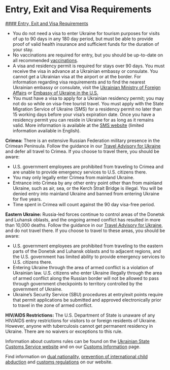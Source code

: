 # Entry, Exit and Visa Requirements

[#### Entry, Exit and Visa Requirements](javascript:void(0); "Entry, Exit and Visa Requirements")

* You do not need a visa to enter Ukraine for tourism purposes for visits of up to 90 days in any 180 day period, but must be able to provide proof of valid health insurance and sufficient funds for the duration of your stay.
* No vaccinations are required for entry, but you should be up-to-date on all recommended [vaccinations](https://wwwnc.cdc.gov/travel/destinations/list).
* A visa and residency permit is required for stays over 90 days. You must receive the visa in advance at a Ukrainian embassy or consulate. You cannot get a Ukrainian visa at the airport or at the border. For information regarding visa requirements and to find the nearest Ukrainian embassy or consulate, visit the [Ukrainian Ministry of Foreign Affairs](https://mfa.gov.ua/en) or [Embassy of Ukraine in the U.S.](https://usa.mfa.gov.ua/en)
* You must have a visa to apply for a Ukrainian residency permit; you may not do so while on visa-free tourist travel. You must apply with the State Migration Service of Ukraine (SMS) for a residency permit no later than 15 working days before your visa’s expiration date. Once you have a residency permit you can reside in Ukraine for as long as it remains valid. More information is available at the [SMS website](https://dmsu.gov.ua/en-home.html) (limited information available in English).

**Crimea:** There is an extensive Russian Federation military presence in the Crimean Peninsula. Follow the guidance in our [Travel Advisory for Ukraine](https://travel.state.gov/content/travel/en/traveladvisories/traveladvisories/ukraine-travel-advisory.html) and defer all travel to Crimea. If you choose to travel there, you should be aware:

* U.S. government employees are prohibited from traveling to Crimea and are unable to provide emergency services to U.S. citizens there.
* You may only legally enter Crimea from mainland Ukraine.
* Entrance into Crimea by any other entry point other than from mainland Ukraine, such as air, sea, or the Kerch Strait Bridge is illegal. You will be denied entry into mainland Ukraine and banned from entering Ukraine for five years.
* Time spent in Crimea will count against the 90 day visa-free period.

**Eastern Ukraine:** Russia-led forces continue to control areas of the Donetsk and Luhansk oblasts, and the ongoing armed conflict has resulted in more than 10,000 deaths. Follow the guidance in our [Travel Advisory for Ukraine](https://travel.state.gov/content/travel/en/traveladvisories/traveladvisories/ukraine-travel-advisory.html), and do not travel there. If you choose to travel to these areas, you should be aware:

* U.S. government employees are prohibited from traveling to the eastern parts of the Donetsk and Luhansk oblasts and to adjacent regions, and the U.S. government has limited ability to provide emergency services to U.S. citizens there.
* Entering Ukraine through the area of armed conflict is a violation of Ukrainian law. U.S. citizens who enter Ukraine illegally through the area of armed conflict along the Russian border will not be allowed to pass through government checkpoints to territory controlled by the government of Ukraine.
* Ukraine’s Security Service (SBU) procedures at entry/exit points require that permit applications be submitted and approved electronically prior to travel in the zone of armed conflict.

**HIV/AIDS Restrictions:** The U.S. Department of State is unaware of any HIV/AIDS entry restrictions for visitors to or foreign residents of Ukraine. However, anyone with tuberculosis cannot get permanent residency in Ukraine. There are no waivers or exceptions to this rule.

Information about customs rules can be found on the [Ukrainian State Customs Service website](http://sfs.gov.ua/en/) and on our [Customs Information](http://travel.state.gov/content/passports/english/go/customs.html) page.

Find information on [dual nationality](https://travel.state.gov/content/travel/en/international-travel/before-you-go/travelers-with-special-considerations/Dual-Nationality-Travelers.html "http://travel.state.gov/travel/cis_pa_tw/cis/cis_1753.html"), [prevention of international child abduction](https://travel.state.gov/content/travel/en/International-Parental-Child-Abduction/prevention.html "http://travel.state.gov/abduction/prevention/prevention_560.html") and [customs regulations](https://travel.state.gov/content/travel/en/international-travel/before-you-go/customs-and-import.html) on our website.